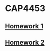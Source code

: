 # CAP4453

## [Homework 1](https://github.com/h3rmi0n3/CAP4453/tree/master/RobotVision/homework/HW1)





## [Homework 2]()
